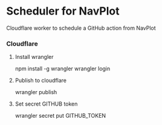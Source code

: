 # Scheduler for NavPlot

Cloudflare worker to schedule a GitHub action from NavPlot

### Cloudflare

1. Install wrangler

    npm install -g wrangler
    wrangler login

2. Publish to cloudflare

    wrangler publish

3. Set secret GITHUB token

    wrangler secret put GITHUB_TOKEN
